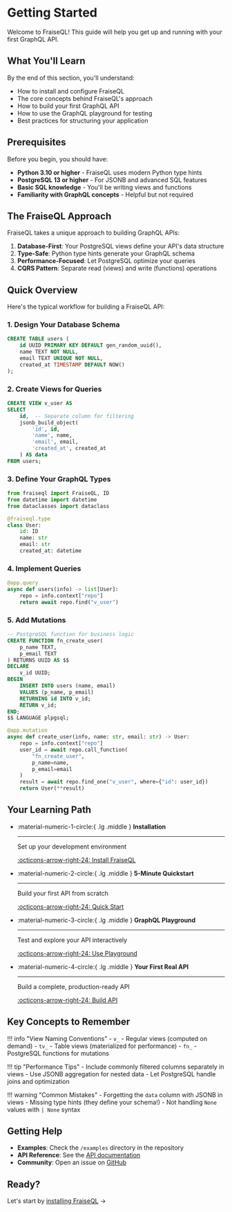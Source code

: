# Getting Started

Welcome to FraiseQL! This guide will help you get up and running with your first GraphQL API.

## What You'll Learn

By the end of this section, you'll understand:

- How to install and configure FraiseQL
- The core concepts behind FraiseQL's approach
- How to build your first GraphQL API
- How to use the GraphQL playground for testing
- Best practices for structuring your application

## Prerequisites

Before you begin, you should have:

- **Python 3.10 or higher** - FraiseQL uses modern Python type hints
- **PostgreSQL 13 or higher** - For JSONB and advanced SQL features
- **Basic SQL knowledge** - You'll be writing views and functions
- **Familiarity with GraphQL concepts** - Helpful but not required

## The FraiseQL Approach

FraiseQL takes a unique approach to building GraphQL APIs:

1. **Database-First**: Your PostgreSQL views define your API's data structure
2. **Type-Safe**: Python type hints generate your GraphQL schema
3. **Performance-Focused**: Let PostgreSQL optimize your queries
4. **CQRS Pattern**: Separate read (views) and write (functions) operations

## Quick Overview

Here's the typical workflow for building a FraiseQL API:

### 1. Design Your Database Schema

```sql
CREATE TABLE users (
    id UUID PRIMARY KEY DEFAULT gen_random_uuid(),
    name TEXT NOT NULL,
    email TEXT UNIQUE NOT NULL,
    created_at TIMESTAMP DEFAULT NOW()
);
```

### 2. Create Views for Queries

```sql
CREATE VIEW v_user AS
SELECT 
    id,  -- Separate column for filtering
    jsonb_build_object(
        'id', id,
        'name', name,
        'email', email,
        'created_at', created_at
    ) AS data
FROM users;
```

### 3. Define Your GraphQL Types

```python
from fraiseql import FraiseQL, ID
from datetime import datetime
from dataclasses import dataclass

@fraiseql.type
class User:
    id: ID
    name: str
    email: str
    created_at: datetime
```

### 4. Implement Queries

```python
@app.query
async def users(info) -> list[User]:
    repo = info.context["repo"]
    return await repo.find("v_user")
```

### 5. Add Mutations

```sql
-- PostgreSQL function for business logic
CREATE FUNCTION fn_create_user(
    p_name TEXT,
    p_email TEXT
) RETURNS UUID AS $$
DECLARE
    v_id UUID;
BEGIN
    INSERT INTO users (name, email)
    VALUES (p_name, p_email)
    RETURNING id INTO v_id;
    RETURN v_id;
END;
$$ LANGUAGE plpgsql;
```

```python
@app.mutation
async def create_user(info, name: str, email: str) -> User:
    repo = info.context["repo"]
    user_id = await repo.call_function(
        "fn_create_user",
        p_name=name,
        p_email=email
    )
    result = await repo.find_one("v_user", where={"id": user_id})
    return User(**result)
```

## Your Learning Path

<div class="grid cards" markdown>

-   :material-numeric-1-circle:{ .lg .middle } **Installation**

    ---

    Set up your development environment

    [:octicons-arrow-right-24: Install FraiseQL](installation.md)

-   :material-numeric-2-circle:{ .lg .middle } **5-Minute Quickstart**

    ---

    Build your first API from scratch

    [:octicons-arrow-right-24: Quick Start](quickstart.md)

-   :material-numeric-3-circle:{ .lg .middle } **GraphQL Playground**

    ---

    Test and explore your API interactively

    [:octicons-arrow-right-24: Use Playground](graphql-playground.md)

-   :material-numeric-4-circle:{ .lg .middle } **Your First Real API**

    ---

    Build a complete, production-ready API

    [:octicons-arrow-right-24: Build API](first-api.md)

</div>

## Key Concepts to Remember

!!! info "View Naming Conventions"
    - `v_` - Regular views (computed on demand)
    - `tv_` - Table views (materialized for performance)
    - `fn_` - PostgreSQL functions for mutations

!!! tip "Performance Tips"
    - Include commonly filtered columns separately in views
    - Use JSONB aggregation for nested data
    - Let PostgreSQL handle joins and optimization

!!! warning "Common Mistakes"
    - Forgetting the `data` column with JSONB in views
    - Missing type hints (they define your schema!)
    - Not handling `None` values with `| None` syntax

## Getting Help

- **Examples**: Check the `/examples` directory in the repository
- **API Reference**: See the [API documentation](../api-reference/index.md)
- **Community**: Open an issue on [GitHub](https://github.com/fraiseql/fraiseql)

## Ready?

Let's start by [installing FraiseQL](installation.md) →
